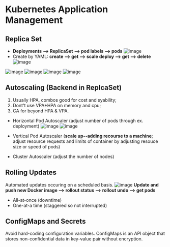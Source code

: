 # Kubernetes Application Management

## Replica Set
- **Deployments --> ReplicaSet --> pod labels --> pods**
![image](https://github.com/PsyDak-Meng/Online_Certificates/assets/105434864/df422b9a-94cb-42d0-b8b4-43c576be94a8)
- Create by YAML: **create --> get --> scale deploy --> get --> delete**
![image](https://github.com/PsyDak-Meng/Online_Certificates/assets/105434864/24c935af-364c-4fb8-b589-ad40ee7dd7d5)

![image](https://github.com/PsyDak-Meng/Online_Certificates/assets/105434864/5948ae81-e9d2-4aa8-9761-0b2e969299c1)
![image](https://github.com/PsyDak-Meng/Online_Certificates/assets/105434864/07359595-fc55-41d8-a5e6-be9b3b8918c7)
![image](https://github.com/PsyDak-Meng/Online_Certificates/assets/105434864/5cc781cf-be62-4e6c-9a10-cf31c66368cb)
![image](https://github.com/PsyDak-Meng/Online_Certificates/assets/105434864/cc10233e-364f-442a-8772-e5844ef4ea21)


## Autoscaling (Backend in ReplcaSet)
1. Usually HPA, combos good for cost and syability;
2. Dont't use VPA+HPA on memory and cpu;
3. CA for beyond HPA & VPA.

- Horizontal Pod Autoscaler (adjust number of pods through ex. deployment)
![image](https://github.com/PsyDak-Meng/Online_Certificates/assets/105434864/c8184cc8-2650-43e3-94ce-adc70f9e8eea)
![image](https://github.com/PsyDak-Meng/Online_Certificates/assets/105434864/3dd5a51e-1a60-4126-bc4e-3ac286baf666)

- Vertical Pod Autoscaler (**scale up--adding recourse to a machine**; adjust resource requests and limits of container by adjusting resouce size or speed of pods)

- Cluster Autoscaler (adjust the number of nodes)

 ## Rolling Updates
 Automated updates occuring on a scheduled basis.
 ![image](https://github.com/PsyDak-Meng/Online_Certificates/assets/105434864/d5b83483-b21b-4218-a9c0-8b437e6376a8)
**Update and push new Docker image --> rollout status --> rollout undo --> get pods**
- All-at-once (downtime)
- One-at-a time (staggered so not interrupted)

## ConfigMaps and Secrets
Avoid hard-coding configuration variables. ConfigMaps is an API object that stores non-confidential data in key-value pair without encryption.

